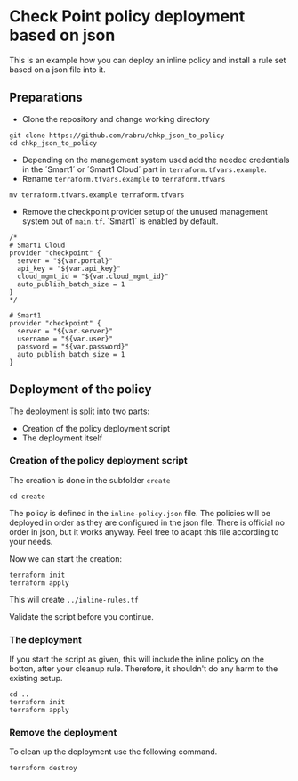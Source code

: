 # Check Point policy deployment based on json

This is an example how you can deploy an inline policy and install a rule set based on a json file into it.

## Preparations 

- Clone the repository and change working directory
```
git clone https://github.com/rabru/chkp_json_to_policy
cd chkp_json_to_policy
```

- Depending on the management system used add the needed credentials in the ´Smart1´ or ´Smart1 Cloud´ part in `terraform.tfvars.example`.
- Rename `terraform.tfvars.example` to `terraform.tfvars`
```
mv terraform.tfvars.example terraform.tfvars
```

- Remove the checkpoint provider setup of the unused management system out of `main.tf`. ´Smart1´ is enabled by default.

```
/*
# Smart1 Cloud
provider "checkpoint" {
  server = "${var.portal}"
  api_key = "${var.api_key}"
  cloud_mgmt_id = "${var.cloud_mgmt_id}"
  auto_publish_batch_size = 1
}
*/

# Smart1
provider "checkpoint" {
  server = "${var.server}"
  username = "${var.user}"
  password = "${var.password}"
  auto_publish_batch_size = 1
}
```

## Deployment of the policy

The deployment is split into two parts:
- Creation of the policy deployment script
- The deployment itself

### Creation of the policy deployment script

The creation is done in the subfolder `create`
```
cd create
```

The policy is defined in the `inline-policy.json` file. The policies will be deployed in order as they are configured in the json file. There is official no order in json, but it works anyway. Feel free to adapt this file according to your needs.

Now we can start the creation:

```
terraform init
terraform apply
```

This will create `../inline-rules.tf`

Validate the script before you continue.

### The deployment

If you start the script as given, this will include the inline policy on the botton, after your cleanup rule. Therefore, it shouldn't do any harm to the existing setup.

```
cd ..
terraform init
terraform apply
```

### Remove the deployment

To clean up the deployment use the following command.

```
terraform destroy
```


